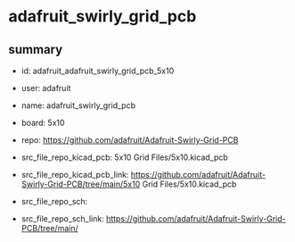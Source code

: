 # adafruit_swirly_grid_pcb
 
## summary 
* id: adafruit_adafruit_swirly_grid_pcb_5x10
* user: adafruit
* name: adafruit_swirly_grid_pcb
* board: 5x10
* repo: https://github.com/adafruit/Adafruit-Swirly-Grid-PCB
* src_file_repo_kicad_pcb: 5x10 Grid Files/5x10.kicad_pcb
* src_file_repo_kicad_pcb_link: https://github.com/adafruit/Adafruit-Swirly-Grid-PCB/tree/main/5x10 Grid Files/5x10.kicad_pcb


* src_file_repo_sch: 
* src_file_repo_sch_link: https://github.com/adafruit/Adafruit-Swirly-Grid-PCB/tree/main/





